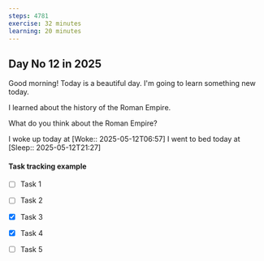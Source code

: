```yaml
---
steps: 4781
exercise: 32 minutes
learning: 20 minutes
---
```

## Day No 12 in 2025
Good morning! Today is a beautiful day.
I'm going to learn something new today.

I learned about the history of the Roman Empire.

What do you think about the Roman Empire?

I woke up today at [Woke:: 2025-05-12T06:57]
I went to bed today at [Sleep:: 2025-05-12T21:27]

#### Task tracking example
- [ ] Task 1
- [ ] Task 2
- [x] Task 3
- [x] Task 4
- [ ] Task 5

